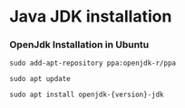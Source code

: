# Java JDK installation

### OpenJdk Installation in Ubuntu

    sudo add-apt-repository ppa:openjdk-r/ppa
    
    sudo apt update

    sudo apt install openjdk-{version}-jdk

